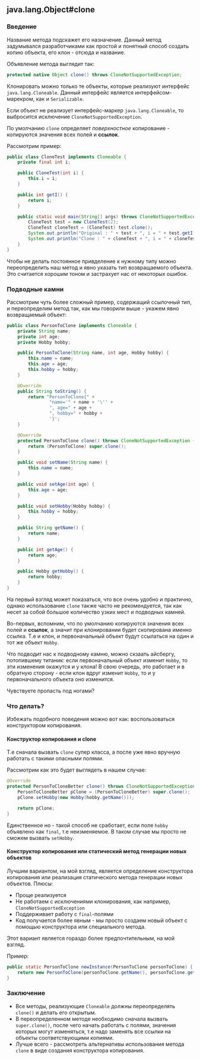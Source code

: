 ## java.lang.Object#clone
### Введение
Название метода подскажет его назначение.
Данный метод задумывался разработчиками как простой и понятный способ создать копию объекта, его клон - отсюда и название.

Объявление метода выглядит так:
```java
protected native Object clone() throws CloneNotSupportedException;
```

Клонировать можно только те объекты, которые реализуют интерфейс `java.lang.Cloneable`.
Данный интерфейс является интерфейсом-марекром, как и `Serializable`.

Если объект не реализует интерфейс-маркер `java.lang.Cloneable`, то выбросится исключение `CloneNotSupportedException`.

По умолчанию `clone` определяет *поверхностное* копирование - копируются значения всех полей и **ссылок**.

Рассмотрим пример:
```java
public class CloneTest implements Cloneable {
    private final int i;

    public CloneTest(int i) {
        this.i = i;
    }

    public int getI() {
        return i;
    }

    public static void main(String[] args) throws CloneNotSupportedException {
        CloneTest test = new CloneTest(2);
        CloneTest cloneTest = (CloneTest) test.clone();
        System.out.println("Original : " + test + ", i = " + test.getI());
        System.out.println("Clone : " + cloneTest + ", i = " + cloneTest.getI());
    }
}
```

Чтобы не делать постоянное привделение к нужному типу можно переопределить наш метод и явно указать тип возвращаемого объекта.
Это считается хорошим тоном и застрахует нас от некоторых ошибок.

### Подводные камни
Рассмотрим чуть более сложный пример, содержащий ссылочный тип, и переопределим метод так, как мы говорили выше - укажем явно возвращаемый объект:
```java
public class PersonToClone implements Cloneable {
    private String name;
    private int age;
    private Hobby hobby;

    public PersonToClone(String name, int age, Hobby hobby) {
        this.name = name;
        this.age = age;
        this.hobby = hobby;
    }

    @Override
    public String toString() {
        return "PersonToClone{" +
                "name='" + name + '\'' +
                ", age=" + age +
                ", hobby=" + hobby +
                '}';
    }

    @Override
    protected PersonToClone clone() throws CloneNotSupportedException {
        return (PersonToClone) super.clone();
    }

    public void setName(String name) {
        this.name = name;
    }

    public void setAge(int age) {
        this.age = age;
    }

    public void setHobby(Hobby hobby) {
        this.hobby = hobby;
    }

    public String getName() {
        return name;
    }

    public int getAge() {
        return age;
    }

    public Hobby getHobby() {
        return hobby;
    }
}
```

На первый взгляд может показаться, что все очень удобно и практично, однако использование `clone` также часто не рекомендуется, так как несет за собой большое количество узких мест и подводных камней.

Во-первых, вспомним, что по умолчанию копируются значения всех полей и **ссылок**, а значит при клонировании будет скопирована именно ссылка.
Т.е и клон, и первоначальный объект будут ссылаться на один и тот же объект `Hobby`.

Что подводит нас к подводному камню, можно скзаать айсбергу, потопившему титаник: если первоначальный объект изменит `Hobby`, то эти изменения окажутся и у клона!
В свою очередь, это работает и в обратную сторону - если клон вдруг изменит `Hobby`, то и у первоначального объекта оно изменится.


Чувствуете пропасть под ногами?

### Что делать?
Избежать подобного поведения можно вот как: воспользоваться конструктором копирования.
#### Конструктор копирования и clone
Т.е сначала вызвать `clone` супер класса, а после уже явно вручную работать с такими опасными полями.

Рассмотрим как это будет выглядеть в нашем случае:
```java
@Override
protected PersonToCloneBetter clone() throws CloneNotSupportedException {
    PersonToCloneBetter pClone = (PersonToCloneBetter) super.clone();
    pClone.setHobby(new Hobby(hobby.getName()));

    return pClone;
}
```

Единственное но - такой способ не сработает, если поле `hobby` объявлено как `final`, т.е неизменяемое.
В таком случае мы просто не сможем вызвать `setHobby`.

#### Конструктор копирования или статический метод генерации новых объектов
Лучшим вариантом, на мой взгляд, является определение конструктора копирования или реализация статического метода генерации новых объектов.
Плюсы:
* Проще реализуется
* Не работаем с исключениями клонирования, как например, `CloneNotSupportedException`
* Поддерживает работу с `final`-полями
* Код получается более явным - мы просто создаем новый объект с помощью конструктора или специального метода.

Этот вариант является гораздо более предпочтительным, на мой взгляд.

Пример:
```java
public static PersonToClone newInstance(PersonToClone personToClone) {
    return new PersonToClone(personToClone.getName(), personToClone.getAge(), new Hobby(personToClone.hobby.getName()));
}
```
### Заключение
* Все методы, реализующие `Cloneable` должны переопределять `clone()` и делать его открытым.
* В переопределенном методе необходимо сначала вызвать `super.clone()`, после чего начать работать с полями, значения которых могут изменяться, т.е надо заменять все ссылки на объекты соответствующими копиями.
* Лучше всего - рассмотреть альтернативы использования метода `clone` в виде создания конструктора копирования.

